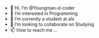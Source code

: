 - 👋 Hi, I’m @Youngman-d-coder
- 👀 I’m interested in Programming 
- 🌱 I’m currently a student at alx
- 💞️ I’m looking to collaborate on Studying 
- 📫 How to reach me ...

<!---
Youngman-d-coder/Youngman-d-coder is a ✨ special ✨ repository because its `README.md` (this file) appears on your GitHub profile.
You can click the Preview link to take a look at your changes.
--->
